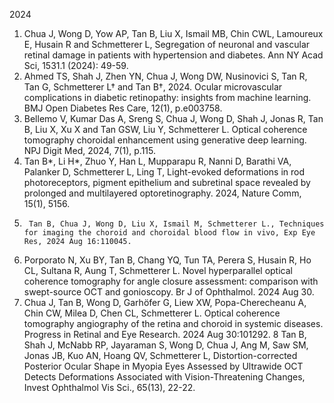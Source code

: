2024
1.	Chua J, Wong D, Yow AP, Tan B, Liu X, Ismail MB, Chin CWL, Lamoureux E, Husain R and Schmetterer L, Segregation of neuronal and vascular retinal damage in patients with hypertension and diabetes. Ann NY Acad Sci, 1531.1 (2024): 49-59.
2.	Ahmed TS, Shah J, Zhen YN, Chua J, Wong DW, Nusinovici S, Tan R, Tan G, Schmetterer L† and Tan B†, 2024. Ocular microvascular complications in diabetic retinopathy: insights from machine learning. BMJ Open Diabetes Res Care, 12(1), p.e003758.
3.	Bellemo V, Kumar Das A, Sreng S, Chua J, Wong D, Shah J, Jonas R, Tan B, Liu X, Xu X and Tan GSW, Liu Y, Schmetterer L. Optical coherence tomography choroidal enhancement using generative deep learning. NPJ Digit Med, 2024, 7(1), p.115.
4.	Tan B*, Li H*, Zhuo Y, Han L, Mupparapu R, Nanni D, Barathi VA, Palanker D, Schmetterer L, Ling T, Light-evoked deformations in rod photoreceptors, pigment epithelium and subretinal space revealed by prolonged and multilayered optoretinography. 2024, Nature Comm, 15(1), 5156.
5.  	Tan B, Chua J, Wong D, Liu X, Ismail M, Schmetterer L., Techniques for imaging the choroid and choroidal blood flow in vivo, Exp Eye Res, 2024 Aug 16:110045.
6. 	Porporato N, Xu BY, Tan B, Chang YQ, Tun TA, Perera S, Husain R, Ho CL, Sultana R, Aung T, Schmetterer L. Novel hyperparallel optical coherence tomography for angle closure assessment: comparison with swept-source OCT and gonioscopy. Br J of Ophthalmol. 2024 Aug 30.
7.	Chua J, Tan B, Wong D, Garhöfer G, Liew XW, Popa-Cherecheanu A, Chin CW, Milea D, Chen CL, Schmetterer L. Optical coherence tomography angiography of the retina and choroid in systemic diseases. Progress in Retinal and Eye Research. 2024 Aug 30:101292.
8	Tan B, Shah J, McNabb RP, Jayaraman S, Wong D, Chua J, Ang M, Saw SM, Jonas JB, Kuo AN, Hoang QV, Schmetterer L, Distortion-corrected Posterior Ocular Shape in Myopia Eyes Assessed by Ultrawide OCT Detects Deformations Associated with Vision-Threatening Changes, Invest Ophthalmol Vis Sci., 65(13), 22-22.
